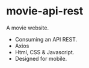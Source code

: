 # movie-api-rest
A movie website. 

* Consuming an API REST.
* Axios
* Html, CSS & Javascript.
* Designed for mobile.
